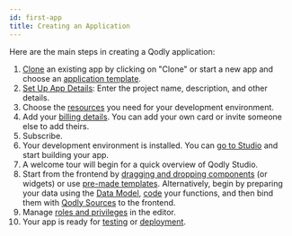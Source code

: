 ```yaml
---
id: first-app
title: Creating an Application
---
```


Here are the main steps in creating a Qodly application:

1. [Clone](../console/consoleOverview.md#managing-applications) an existing app by clicking on "Clone" or start a new app and choose an [application template](../console/myApps.md#creating-a-new-application).
2. [Set Up App Details](../console/myApps.md#step-3-configure-application-details): Enter the project name, description, and other details.
3. Choose the [resources](../console/myApps.md#environment-configuration) you need for your development environment.
4. Add your [billing details](../console/myApps.md#step-4-finalize-billing). You can add your own card or invite someone else to add theirs.
5. Subscribe.
6. Your development environment is installed. You can [go to Studio](../../4DQodlyPro/qodlyStudioInterface.md) and start building your app.
7. A welcome tour will begin for a quick overview of Qodly Studio.
8. Start from the frontend by [dragging and dropping components](../../4DQodlyPro/pageLoaders/pageLoaderOverview.md) (or widgets) or use [pre-made templates](../../4DQodlyPro/pageLoaders/templates.md). Alternatively, begin by preparing your data using the [Data Model](../cloudOnlyFeatures/model/model-editor-interface.md), [code](../../4DQodlyPro/coding.md) your functions, and then bind them with [Qodly Sources](../../4DQodlyPro/pageLoaders/qodlySources.md) to the frontend.
9. Manage [roles and privileges](../../4DQodlyPro/roles/rolesPrivilegesOverview.md) in the editor.
10. Your app is ready for [testing](../../4DQodlyPro/pageLoaders/pageLoaderOverview.md#preview) or [deployment](../console/releaseManagementDeployment.md).

